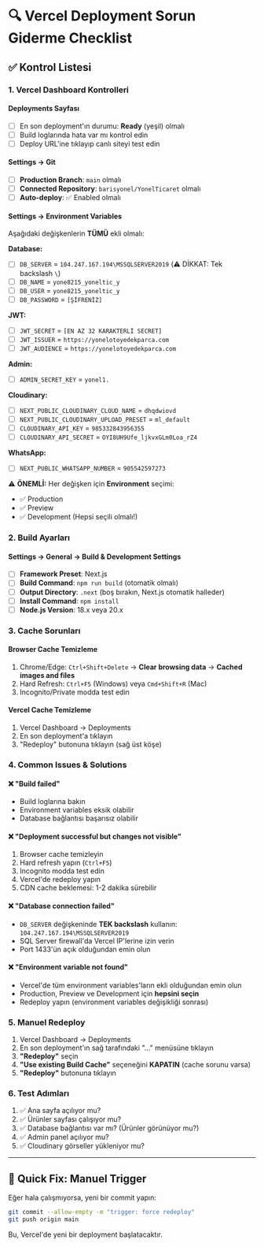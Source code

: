 # 🔍 Vercel Deployment Sorun Giderme Checklist

## ✅ Kontrol Listesi

### 1. Vercel Dashboard Kontrolleri

#### Deployments Sayfası
- [ ] En son deployment'ın durumu: **Ready** (yeşil) olmalı
- [ ] Build loglarında hata var mı kontrol edin
- [ ] Deploy URL'ine tıklayıp canlı siteyi test edin

#### Settings → Git
- [ ] **Production Branch**: `main` olmalı
- [ ] **Connected Repository**: `barisyonel/YonelTicaret` olmalı
- [ ] **Auto-deploy**: ✅ Enabled olmalı

#### Settings → Environment Variables
Aşağıdaki değişkenlerin **TÜMÜ** ekli olmalı:

**Database:**
- [ ] `DB_SERVER` = `104.247.167.194\MSSQLSERVER2019` (⚠️ DİKKAT: Tek backslash `\`)
- [ ] `DB_NAME` = `yone8215_yoneltic_y`
- [ ] `DB_USER` = `yone8215_yoneltic_y`
- [ ] `DB_PASSWORD` = `[ŞİFRENİZ]`

**JWT:**
- [ ] `JWT_SECRET` = `[EN AZ 32 KARAKTERLİ SECRET]`
- [ ] `JWT_ISSUER` = `https://yonelotoyedekparca.com`
- [ ] `JWT_AUDIENCE` = `https://yonelotoyedekparca.com`

**Admin:**
- [ ] `ADMIN_SECRET_KEY` = `yonel1.`

**Cloudinary:**
- [ ] `NEXT_PUBLIC_CLOUDINARY_CLOUD_NAME` = `dhqdwiovd`
- [ ] `NEXT_PUBLIC_CLOUDINARY_UPLOAD_PRESET` = `ml_default`
- [ ] `CLOUDINARY_API_KEY` = `985332843956355`
- [ ] `CLOUDINARY_API_SECRET` = `OYI8UH9Ufe_ljkvxGLm0Loa_rZ4`

**WhatsApp:**
- [ ] `NEXT_PUBLIC_WHATSAPP_NUMBER` = `905542597273`

⚠️ **ÖNEMLİ:** Her değişken için **Environment** seçimi:
- ✅ Production
- ✅ Preview  
- ✅ Development
(Hepsi seçili olmalı!)

### 2. Build Ayarları

#### Settings → General → Build & Development Settings
- [ ] **Framework Preset**: Next.js
- [ ] **Build Command**: `npm run build` (otomatik olmalı)
- [ ] **Output Directory**: `.next` (boş bırakın, Next.js otomatik halleder)
- [ ] **Install Command**: `npm install`
- [ ] **Node.js Version**: 18.x veya 20.x

### 3. Cache Sorunları

#### Browser Cache Temizleme
1. Chrome/Edge: `Ctrl+Shift+Delete` → **Clear browsing data** → **Cached images and files**
2. Hard Refresh: `Ctrl+F5` (Windows) veya `Cmd+Shift+R` (Mac)
3. Incognito/Private modda test edin

#### Vercel Cache Temizleme
1. Vercel Dashboard → Deployments
2. En son deployment'a tıklayın
3. "Redeploy" butonuna tıklayın (sağ üst köşe)

### 4. Common Issues & Solutions

#### ❌ "Build failed"
- Build loglarına bakın
- Environment variables eksik olabilir
- Database bağlantısı başarısız olabilir

#### ❌ "Deployment successful but changes not visible"
1. Browser cache temizleyin
2. Hard refresh yapın (`Ctrl+F5`)
3. Incognito modda test edin
4. Vercel'de redeploy yapın
5. CDN cache beklemesi: 1-2 dakika sürebilir

#### ❌ "Database connection failed"
- `DB_SERVER` değişkeninde **TEK backslash** kullanın: `104.247.167.194\MSSQLSERVER2019`
- SQL Server firewall'da Vercel IP'lerine izin verin
- Port 1433'ün açık olduğundan emin olun

#### ❌ "Environment variable not found"
- Vercel'de tüm environment variables'ların ekli olduğundan emin olun
- Production, Preview ve Development için **hepsini seçin**
- Redeploy yapın (environment variables değişikliği sonrası)

### 5. Manuel Redeploy

1. Vercel Dashboard → Deployments
2. En son deployment'ın sağ tarafındaki "..." menüsüne tıklayın
3. **"Redeploy"** seçin
4. **"Use existing Build Cache"** seçeneğini **KAPATIN** (cache sorunu varsa)
5. **"Redeploy"** butonuna tıklayın

### 6. Test Adımları

1. ✅ Ana sayfa açılıyor mu?
2. ✅ Ürünler sayfası çalışıyor mu?
3. ✅ Database bağlantısı var mı? (Ürünler görünüyor mu?)
4. ✅ Admin panel açılıyor mu?
5. ✅ Cloudinary görseller yükleniyor mu?

---

## 🚀 Quick Fix: Manuel Trigger

Eğer hala çalışmıyorsa, yeni bir commit yapın:

```bash
git commit --allow-empty -m "trigger: force redeploy"
git push origin main
```

Bu, Vercel'de yeni bir deployment başlatacaktır.

